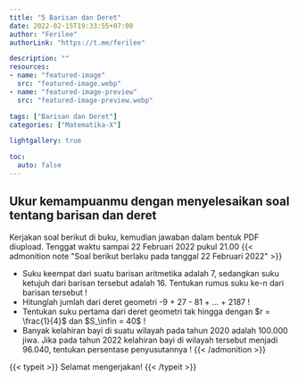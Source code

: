```yaml
---
title: "5 Barisan dan Deret"
date: 2022-02-15T19:33:55+07:00
author: "Ferilee"
authorLink: "https://t.me/ferilee"

description: ""
resources:
- name: "featured-image"
  src: "featured-image.webp"
- name: "featured-image-preview"
  src: "featured-image-preview.webp"

tags: ["Barisan dan Deret"]
categories: ["Matematika-X"]

lightgallery: true

toc:
  auto: false
---
```


## Ukur kemampuanmu dengan menyelesaikan soal tentang barisan dan deret
<!--
Kerjakan soal berikut di buku, kemudian jawaban dalam bentuk PDF diupload. Tenggat waktu sampai 16 Februari 2022 pukul 21.00
{{< admonition note "Soal berikut berlaku pada tanggal 16 Februari 2022" >}}
* Pada deret aritmetika, diketahui $U_6+U_9+U_{12}+U_{15}=20$. Berapakah $S_{20}$ ?
* Diketahui barisan geometri dengan $U_1=3$ dan $U_9=768$. Berapakah suku ke-7 barisan tersebut ?
* Jumlah 6.036 suku pertama dari suatu deret geometri adalah 1.141, sedangkan jumlah 4.024 suku pertamanya adalah 780. Berapakah jumlah 2.012 suku pertamanya ?
* Jumlah suatu deret tak hingga adalah 30 dengan rasio $\frac{2}{3}$. Suku pertama deret tersebut adalah ...
{{< /admonition >}}
-->

Kerjakan soal berikut di buku, kemudian jawaban dalam bentuk PDF diupload. Tenggat waktu sampai 22 Februari 2022 pukul 21.00
{{< admonition note "Soal berikut berlaku pada tanggal 22 Februari 2022" >}}
* Suku keempat dari suatu barisan aritmetika adalah 7, sedangkan suku ketujuh dari barisan tersebut adalah 16. Tentukan rumus suku ke-n dari barisan tersebut !
* Hitunglah jumlah dari deret geometri -9 + 27 - 81 + ... + 2187 !
* Tentukan suku pertama dari deret geometri tak hingga dengan $r = \frac{1}{4}$ dan $S_\infin = 40$ !
* Banyak kelahiran bayi di suatu wilayah pada tahun 2020 adalah 100.000 jiwa. Jika pada tahun 2022 kelahiran bayi di wilayah tersebut menjadi 96.040, tentukan persentase penyusutannya !
{{< /admonition >}}

{{< typeit >}}
Selamat mengerjakan!
{{< /typeit >}}
